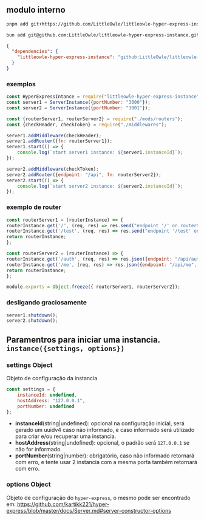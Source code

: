 ## modulo interno

~~~bash
pnpm add git+https://github.com/LittleOwle/littleowle-hyper-express-instance.git
~~~

~~~bash
bun add git@github.com:LittleOwle/littleowle-hyper-express-instance.git
~~~

~~~json
{
  "dependencies": {
    "littleowle-hyper-express-instance": "github:LittleOwle/littleowle-hyper-express-instance#v1.0.4"
  }
}
~~~

### exemplos
~~~js
const HyperExpressIntance = require("littleowle-hyper-express-instance").instance;
const server1 = ServerInstance({portNumber: "3000"});
const server2 = ServerInstance({portNumber: "3001"});

const {routerServer1, routerServer2} = require("./mods/routers");
const {checkHeader, checkToken} = require("./middlewares");

server1.addMiddleware(checkHeader);
server1.addRouter({fn: routerServer1});
server1.start(() => {
    console.log(`start server1 instance: ${server1.instanceId}`);
});

server2.addMiddleware(checkToken);
server2.addRouter({endpoint: "/api", fn: routerServer2});
server2.start(() => {
    console.log(`start server2 instance: ${server2.instanceId}`);
});
~~~

### exemplo de router
~~~js
const routerServer1 = (routerInstance) => {
routerInstance.get('/', (req, res) => res.send("endpoint '/' on routerServer1"));
routerInstance.get('/test', (req, res) => res.send("endpoint '/test' on routerServer1"));
return routerInstance;
};

const routerServer2 = (routerInstance) => {
routerInstance.get('/auth', (req, res) => res.json({endpoint: "/api/auth", router: "routerServer2"}));
routerInstance.get('/me', (req, res) => res.json({endpoint: "/api/me", router: "routerServer2"}));
return routerInstance;
};

module.exports = Object.freeze({ routerServer1, routerServer2});
~~~

### desligando graciosamente
~~~js
server1.shutdown();
server2.shutdown();
~~~

## Paramentros para iniciar uma instancia. `instance({settings, options})`

### settings Object
Objeto de configuração da instancia
~~~js
const settings = {
    instanceId: undefined,
    hostAddress: "127.0.0.1",
    portNumber: undefined
};
~~~

- **instanceId**(string|undefined): opcional na configuração inicial, será gerado um uuidv4 caso não informado, e caso informado será utilizado para criar e/ou recuperar uma instancia.
- **hostAddress**(string|undefined): opcional, o padrão será `127.0.0.1` se não for informado
- **portNumber**(string|number): obrigatório, caso não informado retornará com erro, e tente usar 2 instancia com a mesma porta também retornará com erro.

### options Object
Objeto de configuração do `hyper-express`, o mesmo pode ser encontrado em: https://github.com/kartikk221/hyper-express/blob/master/docs/Server.md#server-constructor-options
